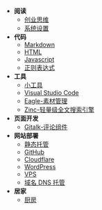 - **阅读**
  - [创业思维](startup.md)
  - [系统设置](windows.md)
- **代码**
  - [Markdown](code/Markdown.md)
  - [HTML](code/HTML.md)
  - [Javascript](code/Javascript.md)
  - [正则表达式](code/Regex.md)
- **工具**
  - [小工具](tools/)
  - [Visual Studio Code](tools/VSCode.md)
  - [Eagle-素材管理](tools/Eagle.md)
  - [Zinc-轻量级全文搜索引擎](tools/ZincSearch.md)
- **页面开发**
  - [Gitalk-评论组件](web/Gitalk.md)
- **网站部署**
  - [静态托管](deploy/Static.md)
  - [GitHub](deploy/GitHub.md)
  - [Cloudflare](deploy/Cloudflare.md)
  - [WordPress](deploy/WordPress.md)
  - [VPS](deploy/VPS.md)
  - [域名 DNS 托管](deploy/DNS.md)
- **居家**
  - [厨房](family/kitchen.md)
